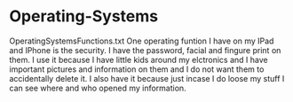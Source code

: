 # Operating-Systems
OperatingSystemsFunctions.txt
One operating funtion I have on my IPad and IPhone is the security. I have the password, facial and fingure print on them. I use it because I have little kids around my elctronics and I have important pictures and information on them and I do not want them to accidentally delete it. I also have it because just incase I do loose my stuff I can see where and who opened my information. 
